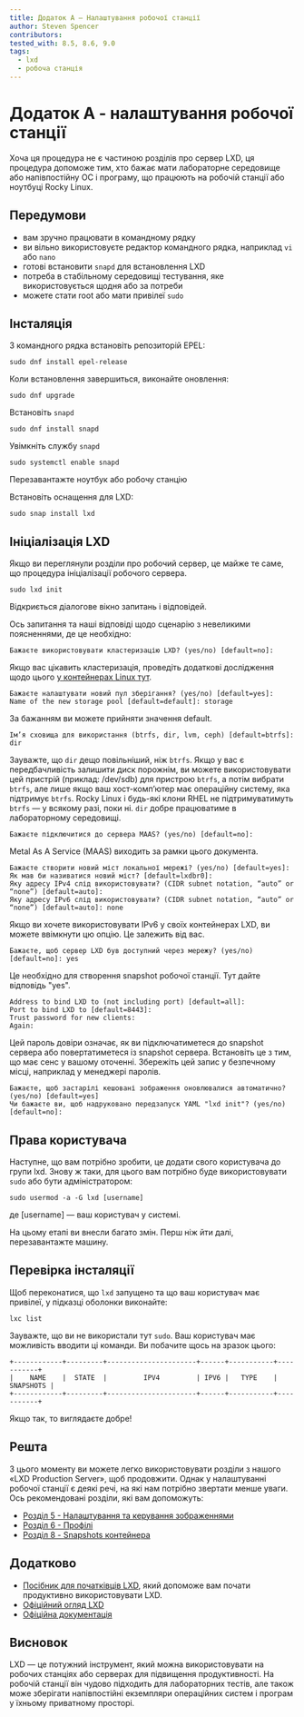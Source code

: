 ```yaml
---
title: Додаток А – Налаштування робочої станції
author: Steven Spencer
contributors:
tested_with: 8.5, 8.6, 9.0
tags:
  - lxd
  - робоча станція
---
```


# Додаток А - налаштування робочої станції

Хоча ця процедура не є частиною розділів про сервер LXD, ця процедура допоможе тим, хто бажає мати лабораторне середовище або напівпостійну ОС і програму, що працюють на робочій станції або ноутбуці Rocky Linux.

## Передумови

* вам зручно працювати в командному рядку
* ви вільно використовуєте редактор командного рядка, наприклад `vi` або `nano`
* готові встановити `snapd` для встановлення LXD
* потреба в стабільному середовищі тестування, яке використовується щодня або за потреби
* можете стати root або мати привілеї `sudo`

## Інсталяція

З командного рядка встановіть репозиторій EPEL:

```
sudo dnf install epel-release 
```

Коли встановлення завершиться, виконайте оновлення:

```
sudo dnf upgrade
```

Встановіть `snapd`

```
sudo dnf install snapd 
```

Увімкніть службу `snapd`

```
sudo systemctl enable snapd
```

Перезавантажте ноутбук або робочу станцію

Встановіть оснащення для LXD:

```
sudo snap install lxd
```

## Ініціалізація LXD

Якщо ви переглянули розділи про робочий сервер, це майже те саме, що процедура ініціалізації робочого сервера.

```
sudo lxd init
```

Відкриється діалогове вікно запитань і відповідей.

Ось запитання та наші відповіді щодо сценарію з невеликими поясненнями, де це необхідно:

```
Бажаєте використовувати кластеризацію LXD? (yes/no) [default=no]:
```

Якщо вас цікавить кластеризація, проведіть додаткові дослідження щодо цього [у контейнерах Linux тут](https://linuxcontainers.org/lxd/docs/master/clustering/).

```
Бажаєте налаштувати новий пул зберігання? (yes/no) [default=yes]:
Name of the new storage pool [default=default]: storage
```

За бажанням ви можете прийняти значення default.

```
Ім’я сховища для використання (btrfs, dir, lvm, ceph) [default=btrfs]: dir
```

Зауважте, що `dir` дещо повільніший, ніж `btrfs`. Якщо у вас є передбачливість залишити диск порожнім, ви можете використовувати цей пристрій (приклад: /dev/sdb) для пристрою `btrfs`, а потім вибрати `btrfs`, але лише якщо ваш хост-комп’ютер має операційну систему, яка підтримує `btrfs`. Rocky Linux і будь-які клони RHEL не підтримуватимуть `btrfs` — у всякому разі, поки ні. `dir` добре працюватиме в лабораторному середовищі.

```
Бажаєте підключитися до сервера MAAS? (yes/no) [default=no]:
```

Metal As A Service (MAAS) виходить за рамки цього документа.

```
Бажаєте створити новий міст локальної мережі? (yes/no) [default=yes]:
Як мав би називатися новий міст? [default=lxdbr0]: 
Яку адресу IPv4 слід використовувати? (CIDR subnet notation, “auto” or “none”) [default=auto]:
Яку адресу IPv6 слід використовувати? (CIDR subnet notation, “auto” or “none”) [default=auto]: none
```

Якщо ви хочете використовувати IPv6 у своїх контейнерах LXD, ви можете ввімкнути цю опцію. Це залежить від вас.

```
Бажаєте, щоб сервер LXD був доступний через мережу? (yes/no) [default=no]: yes
```

Це необхідно для створення snapshot робочої станції. Тут дайте відповідь "yes".

```
Address to bind LXD to (not including port) [default=all]:
Port to bind LXD to [default=8443]:
Trust password for new clients:
Again:
```

Цей пароль довіри означає, як ви підключатиметеся до snapshot сервера або повертатиметеся із snapshot сервера. Встановіть це з тим, що має сенс у вашому оточенні. Збережіть цей запис у безпечному місці, наприклад у менеджері паролів.

```
Бажаєте, щоб застарілі кешовані зображення оновлювалися автоматично? (yes/no) [default=yes]
Чи бажаєте ви, щоб надруковано передзапуск YAML "lxd init"? (yes/no) [default=no]:
```

## Права користувача

Наступне, що вам потрібно зробити, це додати свого користувача до групи lxd. Знову ж таки, для цього вам потрібно буде використовувати `sudo` або бути адміністратором:

```
sudo usermod -a -G lxd [username]
```

де [username] — ваш користувач у системі.

На цьому етапі ви внесли багато змін. Перш ніж йти далі, перезавантажте машину.

## Перевірка інсталяції

Щоб переконатися, що `lxd` запущено та що ваш користувач має привілеї, у підказці оболонки виконайте:

```
lxc list
```

Зауважте, що ви не використали тут `sudo`. Ваш користувач має можливість вводити ці команди. Ви побачите щось на зразок цього:

```
+------------+---------+----------------------+------+-----------+-----------+
|    NAME    |  STATE  |         IPV4         | IPV6 |   TYPE    | SNAPSHOTS |
+------------+---------+----------------------+------+-----------+-----------+
```

Якщо так, то виглядаєте добре!

## Решта

З цього моменту ви можете легко використовувати розділи з нашого «LXD Production Server», щоб продовжити. Однак у налаштуванні робочої станції є деякі речі, на які нам потрібно звертати менше уваги. Ось рекомендовані розділи, які вам допоможуть:

* [Розділ 5 - Налаштування та керування зображеннями](05-lxd_images.md)
* [Розділ 6 - Профілі](06-profiles.md)
* [Розділ 8 - Snapshots контейнера](08-snapshots.md)

## Додатково

* [Посібник для початківців LXD](../../guides/containers/lxd_web_servers.md), який допоможе вам почати продуктивно використовувати LXD.
* [Офіційний огляд LXD](https://linuxcontainers.org/lxd/introduction/)
* [Офіційна документація](https://linuxcontainers.org/lxd/docs/master/)

## Висновок

LXD — це потужний інструмент, який можна використовувати на робочих станціях або серверах для підвищення продуктивності. На робочій станції він чудово підходить для лабораторних тестів, але також може зберігати напівпостійні екземпляри операційних систем і програм у їхньому приватному просторі. 
